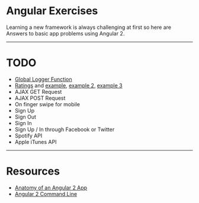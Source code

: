 # Angular Exercises

Learning a new framework is always challenging at first so here are Answers to basic app problems using Angular 2.


---

# TODO

* [Global Logger Function](http://stackoverflow.com/questions/34437627/how-to-write-console-log-wrapper-for-angular2-in-typescript)
* [Ratings](https://ng-bootstrap.github.io/#/components/rating) and [example](http://embed.plnkr.co/2wtcZ5bmQk8xmvwWvFP6/), [example 2](https://github.com/AngularClass/rating-stars), [example 3](https://github.com/pleerock/ng2-rating)
* AJAX GET Request
* AJAX POST Request
* On finger swipe for mobile
* Sign Up
* Sign Out
* Sign In
* Sign Up / In through Facebook or Twitter
* Spotify API
* Apple iTunes API

---

# Resources

* [Anatomy of an Angular 2 App](http://www.chrisjmendez.com/2016/12/21/anatomy-of-an-angular-2-app/)
* [Angular 2 Command Line](https://cli.angular.io/)